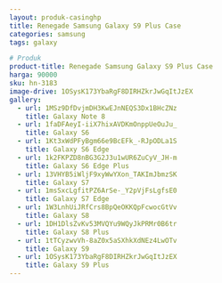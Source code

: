 ```yaml
---
layout: produk-casinghp
title: Renegade Samsung Galaxy S9 Plus Case
categories: samsung
tags: galaxy

# Produk
product-title: Renegade Samsung Galaxy S9 Plus Case
harga: 90000
sku: hn-3183
image-drive: 1OSysK173YbaRgF8DIRHZkrJwGqItJzEX
gallery:
  - url: 1MSz9DfDvjmDH3KwEJnNEQS3Dx1BHcZNz
    title: Galaxy Note 8
  - url: 1faDFAeyI-iiX7hixAVDKmOnppUeOuJu_
    title: Galaxy S6
  - url: 1Kt3xWdPFyBgm66e9BcEFk_-RJpODLa1S
    title: Galaxy S6 Edge
  - url: 1k2FKPZD8nBG3G2J3u1wUR6ZuCyV_JH-m
    title: Galaxy S6 Edge Plus
  - url: 13VHYB5iWljF9xyWwYXon_TAKImJbmzSK
    title: Galaxy S7
  - url: 1msSxcLgfitPZ6ArSe-_Y2pVjFsLgfsE0
    title: Galaxy S7 Edge
  - url: 1W3LnhUiJRfCrs8BpQeOKKQpFcwocGtVv
    title: Galaxy S8
  - url: 1DH1DlsZvKv53MVQYu9WQyJkPRMr0B6tr
    title: Galaxy S8 Plus
  - url: 1tTCyzwvVh-8aZ0x5aSXhkXdNEz4LwOTv
    title: Galaxy S9
  - url: 1OSysK173YbaRgF8DIRHZkrJwGqItJzEX
    title: Galaxy S9 Plus
---
```

